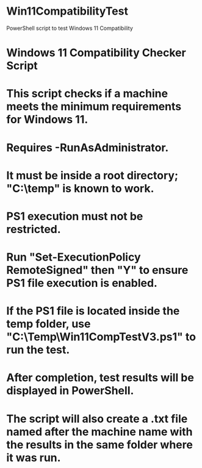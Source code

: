 # Win11CompatibilityTest
PowerShell script to test Windows 11 Compatibility
# Windows 11 Compatibility Checker Script
# This script checks if a machine meets the minimum requirements for Windows 11.

# Requires -RunAsAdministrator.
# It must be inside a root directory; "C:\temp" is known to work.
# PS1 execution must not be restricted. 
# Run "Set-ExecutionPolicy RemoteSigned" then "Y" to ensure PS1 file execution is enabled.
# If the PS1 file is located inside the temp folder, use "C:\Temp\Win11CompTestV3.ps1" to run the test.

# After completion, test results will be displayed in PowerShell. 
# The script will also create a .txt file named after the machine name with the results in the same folder where it was run.
